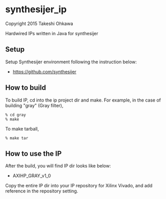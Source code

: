 # synthesijer_ip
Copyright 2015 Takeshi Ohkawa

Hardwired IPs written in Java for synthesijer 

## Setup 
Setup Synthesijer environment following the instruction below:

- https://github.com/synthesijer

## How to build
To build IP, cd into the ip project dir and make. For example, in the case of building "gray" (Gray filter),

    % cd gray
    % make
 
To make tarball,

    % make tar

## How to use the IP
After the build, you will find IP dir looks like below:

- AXIHP_GRAY_v1_0

Copy the entire IP dir into your IP repository for Xilinx Vivado, and add reference in the repository setting.
